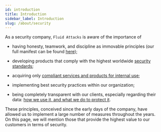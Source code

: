 ```yaml
---
id: introduction
title: Introduction
sidebar_label: Introduction
slug: /about/security
---
```


As a security company,
`Fluid Attacks` is aware of the importance of

- having honesty, teamwork,
and discipline as immovable principles
(our full manifest can be found
[here](https://fluidattacks.com/about-us/values/));

- developing products
that comply with the highest worldwide
[security standards](/criteria/requirements/introduction);

- acquiring only
[compliant services and products for internal use](/criteria/requirements/226);

- implementing best security practices
within our organization;

- being completely transparent with our clients,
especially regarding their data:
[how we use it, and what we do to protect it](/criteria/requirements/315).

These principles,
conceived since the early days of the company,
have allowed us to implement
a large number of measures throughout the years.
On this page,
we will mention those
that provide the highest value
to our customers in terms of security.
